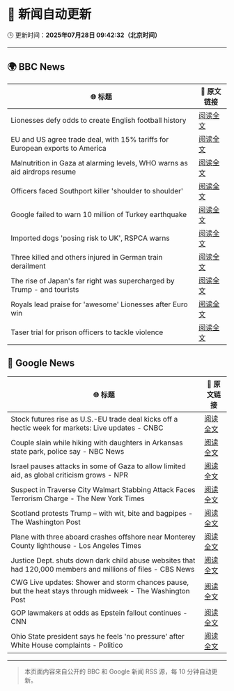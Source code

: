 # 🧠 新闻自动更新

🕒 更新时间：**2025年07月28日 09:42:32（北京时间）**

---

## 🌍 BBC News

| 🌐 标题 | 🔗 原文链接 |
|--------|-------------|
| Lionesses defy odds to create English football history | [阅读全文](https://www.bbc.com/sport/football/articles/c5yklp550yno) |
| EU and US agree trade deal, with 15% tariffs for European exports to America | [阅读全文](https://www.bbc.com/news/articles/cx2xylk3d07o) |
| Malnutrition in Gaza at alarming levels, WHO warns as aid airdrops resume | [阅读全文](https://www.bbc.com/news/articles/ckgj270grkxo) |
| Officers faced Southport killer 'shoulder to shoulder' | [阅读全文](https://www.bbc.com/news/articles/cjd2d9kpl4do) |
| Google failed to warn 10 million of Turkey earthquake | [阅读全文](https://www.bbc.com/news/articles/c77v2kx304go) |
| Imported dogs 'posing risk to UK', RSPCA warns | [阅读全文](https://www.bbc.com/news/articles/cpwq40vjw8lo) |
| Three killed and others injured in German train derailment | [阅读全文](https://www.bbc.com/news/articles/cy9844egpx8o) |
| The rise of Japan's far right was supercharged by Trump - and tourists | [阅读全文](https://www.bbc.com/news/articles/cx2k29233jeo) |
| Royals lead praise for 'awesome' Lionesses after Euro win | [阅读全文](https://www.bbc.com/news/articles/c5y03dyyvx2o) |
| Taser trial for prison officers to tackle violence | [阅读全文](https://www.bbc.com/news/articles/ckgjpd1vnzxo) |

## 📰 Google News

| 🌐 标题 | 🔗 原文链接 |
|--------|-------------|
| Stock futures rise as U.S.-EU trade deal kicks off a hectic week for markets: Live updates - CNBC | [阅读全文](https://news.google.com/rss/articles/CBMid0FVX3lxTE5ZR29NVGFNYS1oTmpva09ra2RWMF8yYWJfSElhUmVZYk5WTWtSUWlkcUJFT0V5aHNFQ2UxWXRMV19pOFhmMFUzcVVOMkp4VkR3SjlCa0IxQ0RkUVRkOVM0VVk5aEIwcXQxTDgtZnllUGYxT2c0TTVB0gF8QVVfeXFMT2F1d2ZtR0ltZC05bWFTR01URDBkUjlTdXRQcEcxNHRycDctLTE5ZVY0VHJFeGduTGUtTnhBdUhtbTlZSmk1cnFuRmZmSExfRDFCeExtVHJLTy1JcGMtRzRTeHZzN3FETkQ4TzJYQW9YNWV3d3d6ZlI0bXphbg?oc=5) |
| Couple slain while hiking with daughters in Arkansas state park, police say - NBC News | [阅读全文](https://news.google.com/rss/articles/CBMirAFBVV95cUxNYW5VTXVDOW1vX2lnMklGMU1iME1RajVVU2FVaU91X2pkRUN4T0thSHEyU3lCMDk1TUlwSFZVNE9uQkNDNzdDd0RFZTZFTVhNYjUwb2RZWThwTlVLMmtOV3hsVDJ3V0dIWi1ieTY2SURmaVdqd3pMajkwQlk4Z1JORVJRa1BGdHJqS0RiRnYwSjFPNm9Cbk1KV1BJbzlONkJyTkdQNVY1Z2wyVTB10gFWQVVfeXFMTk5ISnZGaGN0N2pOLWJYR3k3LXotYWc1WVVFUDBYcnhIa05RY2lCblVObHZNQlJPeU5zRlZ1TUh3MjdXdUFFdFRFR0RHWU9oMm1sc1FOUUE?oc=5) |
| Israel pauses attacks in some of Gaza to allow limited aid, as global criticism grows - NPR | [阅读全文](https://news.google.com/rss/articles/CBMihAFBVV95cUxQN3Y3ZlZHX0ZZaVhHSTBPakQ1M1FaME9SWGt6WExHREhsYkduR2JnRG5vaEFZdVptRjNXWmhRN2Rsc0ExX1lPSUx5eHY0TzlNd2ViTzczV19jdG5XeWFyN21jQmJtWVk0c1JMQWtJTXNvX1lYV2tzRTZ0Rm5MZy0wVEdlVGk?oc=5) |
| Suspect in Traverse City Walmart Stabbing Attack Faces Terrorism Charge - The New York Times | [阅读全文](https://news.google.com/rss/articles/CBMiiAFBVV95cUxPR2hQcTdVRk1UZFdQemp4bUhaR0dmcUZwRG9xblBjOTdMd0w0QkNPV1h0ZDFoXzFPNG1OM0dhdkg2RWF4UkQ5TXctMGlJc3M3SURRcVNGOU1TeHNfQ3NtWnBNbDlJVUlXNWZpZjlGaFpWWHgtRDF2aXRUVXlEWlBKZHA5OWZidlM1?oc=5) |
| Scotland protests Trump – with wit, bite and bagpipes - The Washington Post | [阅读全文](https://news.google.com/rss/articles/CBMijAFBVV95cUxOS3kxSGltVXZmWjEtcHNtbU5wTjBpbkJFNk5hOFZjdXpqbjRyZ3ZTamtadWM4YlphakE0SU1icXZuLTJEb3BDOVphZWtOblU4WHZEYktVOFh4Z2d2aXRQanlaUlN0Y3oyZG9rTUdkWWhQd0owUTF4cG14a09RbEpQQl9KcUxyYWVBMUpveg?oc=5) |
| Plane with three aboard crashes offshore near Monterey County lighthouse - Los Angeles Times | [阅读全文](https://news.google.com/rss/articles/CBMijgFBVV95cUxQOEtMUEFRbmxMSDBjenhJaDBxVDdaa1phUzJoendVWEJxaDA5dkZaSFFoNDgxVzVpUkFSaHZOclhSQ0g2MWJ3QWd1MzVpcTVDZGJHT0ZHcU00ZGE1NHZiaV91VmVMRGY1ZXZxU2EwS2R1ZVhuakVIb2lEQXd6c1A0cFJac2owVW9ocW5QckhB?oc=5) |
| Justice Dept. shuts down dark child abuse websites that had 120,000 members and millions of files - CBS News | [阅读全文](https://news.google.com/rss/articles/CBMihgFBVV95cUxQUmlQQ2Y2VGNYdU9tekM3LWIxaFFkYm9OTVQ2dHgwYXdLUlJaeGhtVTczUjM5eEVXNEFYemZEQWJIbHVtbGZVRTd3YlZRT2Rtc0FsV2RxUERlQkpCQmQ1REMwMXA2TzdPMkNMWjl4VHFWRjlHeDI2V1htMmlpZ1dnbmRsWC1kd9IBiwFBVV95cUxNLVRtel9MOGd3VFJNdGExR0NBVnAtQ0FDUjlaUzBtdzRfRkNnbGpOVUh6RTA0ZVVEU2U2Tzlselk1NzdGSHpzTFBYTnVWNVkxWVJCZ0lDYkV2NWoyS1l0ZXVvdm9YZzFNdDNVcWVBWUYzYVZvVVY4VFE4cGotLTB5TFBLcF9lbmxWbkU0?oc=5) |
| CWG Live updates: Shower and storm chances pause, but the heat stays through midweek - The Washington Post | [阅读全文](https://news.google.com/rss/articles/CBMimwFBVV95cUxQQ0FKR0tyUVl0MXNFMlpxWTZ2c1k1VjhNOFpaM1BjZGxBRTlXRGVwY3ZBRXBTdUprUnVadW9UUzFnYW9ubG4tUjFjVXQ0U2JrNUlIS1Zma0ZWMFJtMmI4SEs0MTF1S054TVIyVXI5MGtRQVRxS2Q1U3FUSUxpNXRSZXV5bEVHbWFiazV0Z2hNb1g1TXJvZkhlQURiUQ?oc=5) |
| GOP lawmakers at odds as Epstein fallout continues - CNN | [阅读全文](https://news.google.com/rss/articles/CBMilAFBVV95cUxOMXdIeDhTQjhxYXpCZ0N0ZTZlZFhhekVYOTEwQWdYUExfcTEtajRVZ1hsOThFbXp5UmtuRjFWb1hiXzdBaGgyT3Q5cTlPTFl5MGF1aEJKdjFGQmYxaTZaYnU0dUtLaDI0NHUxTmh3RVFZdHNDdHpQcGNyYXFiMkFkb1RtWGF1Wnd6TnVqWlhValNMa21S0gGaAUFVX3lxTE56MjJGaU9HWTg5NklRUnFBUGZYVUN1Y01hU3RNbHlsaDZ0bWdpU3A1My1qWXVYdFI5c19jZXdhQ3JWckQ5LWRfczRMYWczam1iTFhfS0R5MUE3WloxVGJaRXR2dnpVeFhqNGszYjdIb3NCTzJpUnQ2YlR1azZ0VDdxSDdUNVJPNDZidGN2b0NTLUgtR3FMTHNmZGc?oc=5) |
| Ohio State president says he feels 'no pressure' after White House complaints - Politico | [阅读全文](https://news.google.com/rss/articles/CBMimgFBVV95cUxPdTVPckZtVHlqaV80NVhVZ2dTLVJsMjNRaDJnMVZRR0JkZElKRDVWNkR0Q1VBVVlhbVZwTFFUM2lmNDFZNUt1dnNfV0xKSHFlOGhyMDNNQnkySGk0b3hTM1pONlhPVDhsWjlvMnltRzJuTlJ1NUlJMHNRc21MYnZvWEFmMHd6cmx5ZER1QWVRdERCa0I3bWFGdENR?oc=5) |

---
> 本页面内容来自公开的 BBC 和 Google 新闻 RSS 源，每 10 分钟自动更新。